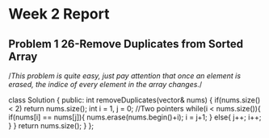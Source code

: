 Week 2 Report
================================
Problem 1 26-Remove Duplicates from Sorted Array
--------------------------------
/*This problem is quite easy, just pay attention that once an element is erased, the indice of every
element in the array changes.*/

class Solution {
public:
int removeDuplicates(vector<int>& nums) {
if(nums.size() < 2) return nums.size();
int i = 1, j = 0;
//Two pointers
while(i < nums.size()){
if(nums[i] == nums[j]){
nums.erase(nums.begin()+i);
i = j+1;
}
else{
j++;
i++;
}
}
return nums.size();
}
};
